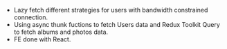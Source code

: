 - Lazy fetch different strategies for users with bandwidth constrained connection. 
- Using async thunk fuctions to fetch Users data and Redux Toolkit Query to fetch albums and photos data.
- FE done with React.
